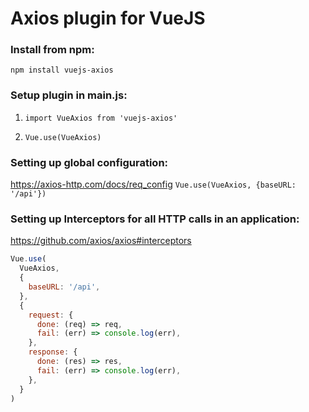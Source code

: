 # Axios plugin for VueJS

### Install from npm:

`npm install vuejs-axios`

### Setup plugin in main.js:

1. `import VueAxios from 'vuejs-axios'`

2. `Vue.use(VueAxios)`

### Setting up global configuration:

https://axios-http.com/docs/req_config
`Vue.use(VueAxios, {baseURL: '/api'})`

### Setting up Interceptors for all HTTP calls in an application:

https://github.com/axios/axios#interceptors

```javascript
Vue.use(
  VueAxios,
  {
    baseURL: '/api',
  },
  {
    request: {
      done: (req) => req,
      fail: (err) => console.log(err),
    },
    response: {
      done: (res) => res,
      fail: (err) => console.log(err),
    },
  }
)
```
